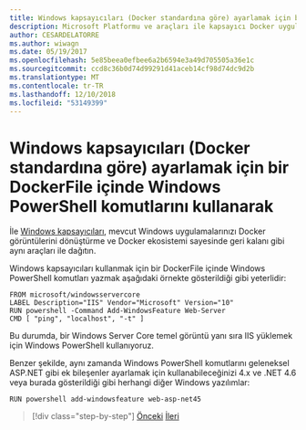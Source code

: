 ```yaml
---
title: Windows kapsayıcıları (Docker standardına göre) ayarlamak için bir DockerFile içinde Windows PowerShell komutlarını kullanarak
description: Microsoft Platformu ve araçları ile kapsayıcı Docker uygulaması yaşam
author: CESARDELATORRE
ms.author: wiwagn
ms.date: 05/19/2017
ms.openlocfilehash: 5e85beea0efbee6a2b6594e3a49d705505a36e1c
ms.sourcegitcommit: ccd8c36b0d74d99291d41aceb14cf98d74dc9d2b
ms.translationtype: MT
ms.contentlocale: tr-TR
ms.lasthandoff: 12/10/2018
ms.locfileid: "53149399"
---
```

# <a name="using-windows-powershell-commands-in-a-dockerfile-to-set-up-windows-containers-docker-standard-based"></a>Windows kapsayıcıları (Docker standardına göre) ayarlamak için bir DockerFile içinde Windows PowerShell komutlarını kullanarak

İle [Windows kapsayıcıları](/virtualization/windowscontainers/about/index), mevcut Windows uygulamalarınızı Docker görüntülerini dönüştürme ve Docker ekosistemi sayesinde geri kalanı gibi aynı araçları ile dağıtın.

Windows kapsayıcıları kullanmak için bir DockerFile içinde Windows PowerShell komutları yazmak aşağıdaki örnekte gösterildiği gibi yeterlidir:

```
FROM microsoft/windowsservercore
LABEL Description="IIS" Vendor="Microsoft" Version="10"
RUN powershell -Command Add-WindowsFeature Web-Server
CMD [ "ping", "localhost", "-t" ]
```

Bu durumda, bir Windows Server Core temel görüntü yanı sıra IIS yüklemek için Windows PowerShell kullanıyoruz.

Benzer şekilde, aynı zamanda Windows PowerShell komutlarını geleneksel ASP.NET gibi ek bileşenler ayarlamak için kullanabileceğinizi 4.x ve .NET 4.6 veya burada gösterildiği gibi herhangi diğer Windows yazılımlar:

```
RUN powershell add-windowsfeature web-asp-net45
```

>[!div class="step-by-step"]
>[Önceki](visual-studio-tools-for-docker.md)
>[İleri](../docker-devops-workflow/index.md)
